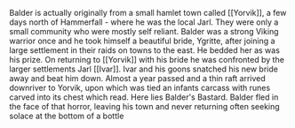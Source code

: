 Balder is actually originally from a small hamlet town called [[Yorvik]], a few days north of Hammerfall - where he was the local Jarl. They were only a small community who were mostly self reliant. Balder was a strong Viking warrior once and he took himself a beautiful bride, Ygritte, after joining a large settlement in their raids on towns to the east. He bedded her as was his prize. On returning to [[Yorvik]] with his bride he was confronted by the larger settlements Jarl [[Ivar]]. Ivar and his goons snatched his new bride away and beat him down. Almost a year passed and a thin raft arrived downriver to Yorvik, upon which was tied an infants carcass with runes carved into its chest which read. Here lies Balder's Bastard. Balder fled in the face of that horror, leaving his town and never returning often seeking solace at the bottom of a bottle